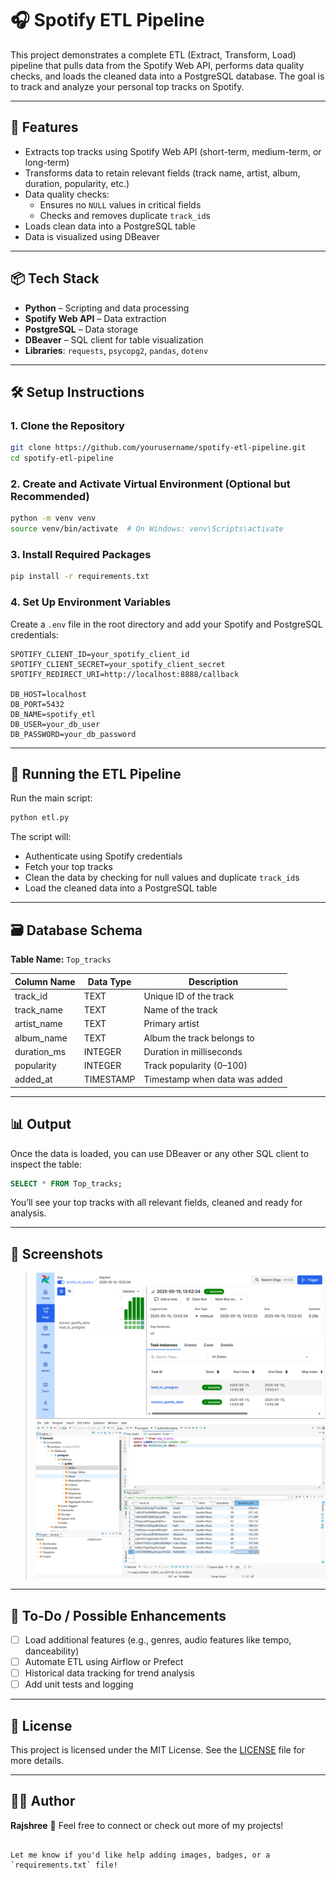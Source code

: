 # 🎧 Spotify ETL Pipeline

This project demonstrates a complete ETL (Extract, Transform, Load) pipeline that pulls data from the Spotify Web API, performs data quality checks, and loads the cleaned data into a PostgreSQL database. The goal is to track and analyze your personal top tracks on Spotify.

---

## 🚀 Features

- Extracts top tracks using Spotify Web API (short-term, medium-term, or long-term)
- Transforms data to retain relevant fields (track name, artist, album, duration, popularity, etc.)
- Data quality checks:
  - Ensures no `NULL` values in critical fields
  - Checks and removes duplicate `track_id`s
- Loads clean data into a PostgreSQL table
- Data is visualized using DBeaver

---

## 📦 Tech Stack

- **Python** – Scripting and data processing  
- **Spotify Web API** – Data extraction  
- **PostgreSQL** – Data storage  
- **DBeaver** – SQL client for table visualization  
- **Libraries**: `requests`, `psycopg2`, `pandas`, `dotenv`

---

## 🛠️ Setup Instructions

### 1. Clone the Repository

```bash
git clone https://github.com/yourusername/spotify-etl-pipeline.git
cd spotify-etl-pipeline
````

### 2. Create and Activate Virtual Environment (Optional but Recommended)

```bash
python -m venv venv
source venv/bin/activate  # On Windows: venv\Scripts\activate
```

### 3. Install Required Packages

```bash
pip install -r requirements.txt
```

### 4. Set Up Environment Variables

Create a `.env` file in the root directory and add your Spotify and PostgreSQL credentials:

```env
SPOTIFY_CLIENT_ID=your_spotify_client_id
SPOTIFY_CLIENT_SECRET=your_spotify_client_secret
SPOTIFY_REDIRECT_URI=http://localhost:8888/callback

DB_HOST=localhost
DB_PORT=5432
DB_NAME=spotify_etl
DB_USER=your_db_user
DB_PASSWORD=your_db_password
```

---

## 🧪 Running the ETL Pipeline

Run the main script:

```bash
python etl.py
```

The script will:

* Authenticate using Spotify credentials
* Fetch your top tracks
* Clean the data by checking for null values and duplicate `track_id`s
* Load the cleaned data into a PostgreSQL table

---

## 🗃️ Database Schema

**Table Name:** `Top_tracks`

| Column Name  | Data Type | Description                   |
| ------------ | --------- | ----------------------------- |
| track\_id    | TEXT      | Unique ID of the track        |
| track\_name  | TEXT      | Name of the track             |
| artist\_name | TEXT      | Primary artist                |
| album\_name  | TEXT      | Album the track belongs to    |
| duration\_ms | INTEGER   | Duration in milliseconds      |
| popularity   | INTEGER   | Track popularity (0–100)      |
| added\_at    | TIMESTAMP | Timestamp when data was added |

---

## 📊 Output

Once the data is loaded, you can use DBeaver or any other SQL client to inspect the table:

```sql
SELECT * FROM Top_tracks;
```

You’ll see your top tracks with all relevant fields, cleaned and ready for analysis.

---

## 📸 Screenshots

> ![Spotify DAG](Spotify_DAG.png)
> ![Spotify Top Tracks Table in DBeaver](Spotify_Top_Tracks.png)

---

## 📌 To-Do / Possible Enhancements

* [ ] Load additional features (e.g., genres, audio features like tempo, danceability)
* [ ] Automate ETL using Airflow or Prefect
* [ ] Historical data tracking for trend analysis
* [ ] Add unit tests and logging

---

## 📝 License

This project is licensed under the MIT License.
See the [LICENSE](LICENSE) file for more details.

---

## 🙋‍♀️ Author

**Rajshree**
📧 Feel free to connect or check out more of my projects!
```

Let me know if you'd like help adding images, badges, or a `requirements.txt` file!
```
